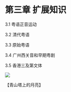 # 第三章 扩展知识

3.1 粤语正音运动

3.2 清代粤语

3.3 原始粤语

3.4 广州西关音和早期粤剧

3.5 香港三及第文体

<!--
![](http://wx2.sinaimg.cn/large/69144085ly1g1ocak120qj20u01hcta8.jpg)
-->

![](https://leimaau.gitee.io/data-store/nanningPic/cingsaantaap.jpg)

【青山塔上的月亮】